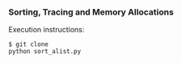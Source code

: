 ### Sorting, Tracing and Memory Allocations

Execution instructions:
```
$ git clone
python sort_alist.py
```
